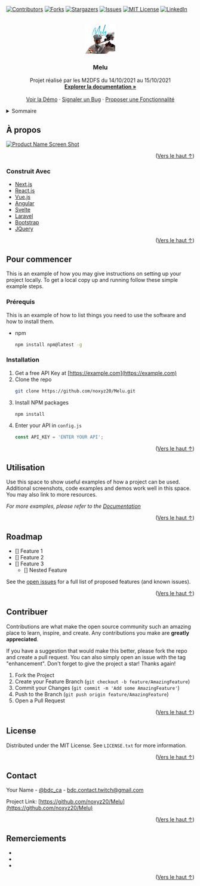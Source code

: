 <div id="top"></div>
<!--
*** Thanks for checking out the Best-README-Template. If you have a suggestion
*** that would make this better, please fork the repo and create a pull request
*** or simply open an issue with the tag "enhancement".
*** Don't forget to give the project a star!
*** Thanks again! Now go create something AMAZING! :D
-->



<!-- PROJECT SHIELDS -->
<!--
*** I'm using markdown "reference style" links for readability.
*** Reference links are enclosed in brackets [ ] instead of parentheses ( ).
*** See the bottom of this document for the declaration of the reference variables
*** for contributors-url, forks-url, etc. This is an optional, concise syntax you may use.
*** https://www.markdownguide.org/basic-syntax/#reference-style-links
-->
[![Contributors][contributors-shield]][contributors-url]
[![Forks][forks-shield]][forks-url]
[![Stargazers][stars-shield]][stars-url]
[![Issues][issues-shield]][issues-url]
[![MIT License][license-shield]][license-url]
[![LinkedIn][linkedin-shield]][linkedin-url]



<!-- PROJECT LOGO -->
<br />
<div align="center">
  <a href="https://github.com/noxyz20/Melu">
    <img src="images/logo.png" alt="Logo" width="80" height="80">
  </a>

<h3 align="center">Melu</h3>

  <p align="center">
    Projet réalisé par les M2DFS du 14/10/2021 au 15/10/2021
    <br />
    <a href="https://github.com/noxyz20/Melu"><strong>Explorer la documentation »</strong></a>
    <br />
    <br />
    <a href="https://github.com/noxyz20/Melu">Voir la Démo</a>
    ·
    <a href="https://github.com/noxyz20/Melu/issues">Signaler un Bug</a>
    ·
    <a href="https://github.com/noxyz20/Melu/issues">Proposer une Fonctionnalité</a>
  </p>
</div>



<!-- TABLE OF CONTENTS -->
<details>
  <summary>Sommaire</summary>
  <ol>
    <li>
      <a href="#about-the-project">À propos</a>
      <ul>
        <li><a href="#built-with">Construit Avec</a></li>
      </ul>
    </li>
    <li>
      <a href="#getting-started">Pour commencer</a>
      <ul>
        <li><a href="#prerequisites">Prérequis</a></li>
        <li><a href="#installation">Installation</a></li>
      </ul>
    </li>
    <li><a href="#usage">Utilisation</a></li>
    <li><a href="#roadmap">Roadmap</a></li>
    <li><a href="#contributing">Contribuer</a></li>
    <li><a href="#license">License</a></li>
    <li><a href="#contact">Contact</a></li>
    <li><a href="#acknowledgments">Remerciements</a></li>
  </ol>
</details>



<!-- ABOUT THE PROJECT -->
## À propos

[![Product Name Screen Shot][product-screenshot]](https://example.com)

<!-- Here's a blank template to get started: To avoid retyping too much info. Do a search and replace with your text editor for the following: `noxyz20`, `Melu`, `bdc_ca`, `frédéric-colin-4557bb1`, `bdc.contact.twitch@gmail.com`, `bdc.contact.twitch@gmail.com`, `Melu`, `Projet réalisé par les M2DFS du 14/10/2021 au 15/10/2021` -->

<p align="right">(<a href="#top">Vers le haut ↑</a>)</p>



### Construit Avec

* [Next.js](https://nextjs.org/)
* [React.js](https://reactjs.org/)
* [Vue.js](https://vuejs.org/)
* [Angular](https://angular.io/)
* [Svelte](https://svelte.dev/)
* [Laravel](https://laravel.com)
* [Bootstrap](https://getbootstrap.com)
* [JQuery](https://jquery.com)

<p align="right">(<a href="#top">Vers le haut ↑</a>)</p>



<!-- GETTING STARTED -->
## Pour commencer

This is an example of how you may give instructions on setting up your project locally.
To get a local copy up and running follow these simple example steps.

### Prérequis

This is an example of how to list things you need to use the software and how to install them.
* npm
  ```sh
  npm install npm@latest -g
  ```

### Installation

1. Get a free API Key at [https://example.com](https://example.com)
2. Clone the repo
   ```sh
   git clone https://github.com/noxyz20/Melu.git
   ```
3. Install NPM packages
   ```sh
   npm install
   ```
4. Enter your API in `config.js`
   ```js
   const API_KEY = 'ENTER YOUR API';
   ```

<p align="right">(<a href="#top">Vers le haut ↑</a>)</p>



<!-- USAGE EXAMPLES -->
## Utilisation

Use this space to show useful examples of how a project can be used. Additional screenshots, code examples and demos work well in this space. You may also link to more resources.

_For more examples, please refer to the [Documentation](https://example.com)_

<p align="right">(<a href="#top">Vers le haut ↑</a>)</p>



<!-- ROADMAP -->
## Roadmap

- [] Feature 1
- [] Feature 2
- [] Feature 3
    - [] Nested Feature

See the [open issues](https://github.com/noxyz20/Melu/issues) for a full list of proposed features (and known issues).

<p align="right">(<a href="#top">Vers le haut ↑</a>)</p>



<!-- CONTRIBUTING -->
## Contribuer

Contributions are what make the open source community such an amazing place to learn, inspire, and create. Any contributions you make are **greatly appreciated**.

If you have a suggestion that would make this better, please fork the repo and create a pull request. You can also simply open an issue with the tag "enhancement".
Don't forget to give the project a star! Thanks again!

1. Fork the Project
2. Create your Feature Branch (`git checkout -b feature/AmazingFeature`)
3. Commit your Changes (`git commit -m 'Add some AmazingFeature'`)
4. Push to the Branch (`git push origin feature/AmazingFeature`)
5. Open a Pull Request

<p align="right">(<a href="#top">Vers le haut ↑</a>)</p>



<!-- LICENSE -->
## License

Distributed under the MIT License. See `LICENSE.txt` for more information.

<p align="right">(<a href="#top">Vers le haut ↑</a>)</p>



<!-- CONTACT -->
## Contact

Your Name - [@bdc_ca](https://twitter.com/bdc_ca) - bdc.contact.twitch@gmail.com

Project Link: [https://github.com/noxyz20/Melu](https://github.com/noxyz20/Melu)

<p align="right">(<a href="#top">Vers le haut ↑</a>)</p>



<!-- ACKNOWLEDGMENTS -->
## Remerciements

* []()
* []()
* []()

<p align="right">(<a href="#top">Vers le haut ↑</a>)</p>



<!-- MARKDOWN LINKS & IMAGES -->
<!-- https://www.markdownguide.org/basic-syntax/#reference-style-links -->
[contributors-shield]: https://img.shields.io/github/contributors/noxyz20/Melu.svg?style=for-the-badge
[contributors-url]: https://github.com/noxyz20/Melu/graphs/contributors
[forks-shield]: https://img.shields.io/github/forks/noxyz20/Melu.svg?style=for-the-badge
[forks-url]: https://github.com/noxyz20/Melu/network/members
[stars-shield]: https://img.shields.io/github/stars/noxyz20/Melu.svg?style=for-the-badge
[stars-url]: https://github.com/noxyz20/Melu/stargazers
[issues-shield]: https://img.shields.io/github/issues/noxyz20/Melu.svg?style=for-the-badge
[issues-url]: https://github.com/noxyz20/Melu/issues
[license-shield]: https://img.shields.io/github/license/noxyz20/Melu.svg?style=for-the-badge
[license-url]: https://github.com/noxyz20/Melu/blob/master/LICENSE.txt
[linkedin-shield]: https://img.shields.io/badge/-LinkedIn-black.svg?style=for-the-badge&logo=linkedin&colorB=555
[linkedin-url]: https://linkedin.com/in/frédéric-colin-4557bb1
[product-screenshot]: images/screenshot.png